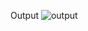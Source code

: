 Output
![output](https://user-images.githubusercontent.com/82995460/118517808-2bceac00-b755-11eb-8678-07f6ebef8248.png)

